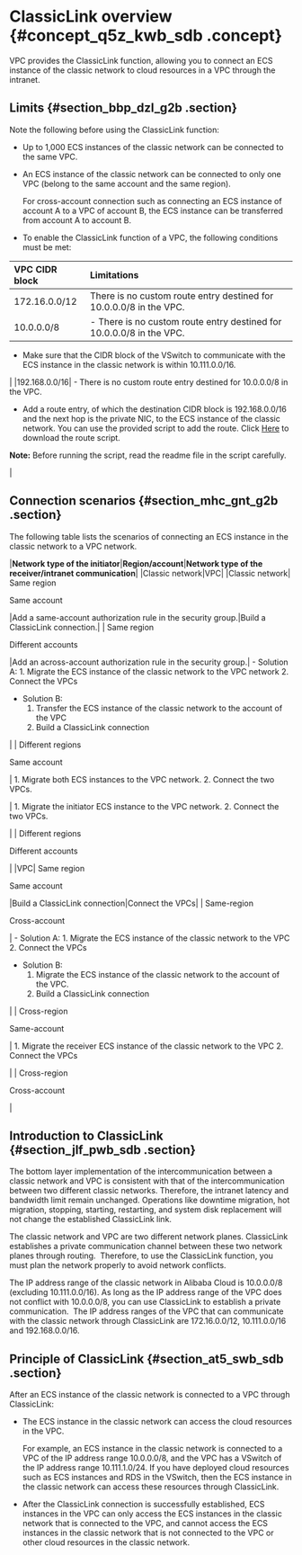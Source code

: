 # ClassicLink overview {#concept_q5z_kwb_sdb .concept}

VPC provides the ClassicLink function, allowing you to connect an ECS instance of the classic network to cloud resources in a VPC through the intranet.

## Limits {#section_bbp_dzl_g2b .section}

Note the following before using the ClassicLink function:

-   Up to 1,000 ECS instances of the classic network can be connected to the same VPC.

-   An ECS instance of the classic network can be connected to only one VPC \(belong to the same account and the same region\).

    For cross-account connection such as connecting an ECS instance of account A to a VPC of account B, the ECS instance can be transferred from account A to account B.

-   To enable the ClassicLink function of a VPC, the following conditions must be met:

|VPC CIDR block|Limitations|
|:-------------|:----------|
|172.16.0.0/12|There is no custom route entry destined for 10.0.0.0/8 in the VPC.|
|10.0.0.0/8| -   There is no custom route entry destined for 10.0.0.0/8 in the VPC.

-   Make sure that the CIDR block of the VSwitch to communicate with the ECS instance in the classic network is within 10.111.0.0/16.

 |
|192.168.0.0/16| -   There is no custom route entry destined for 10.0.0.0/8 in the VPC.

-   Add a route entry, of which the destination CIDR block is 192.168.0.0/16 and the next hop is the private NIC, to the ECS instance of the classic network. You can use the provided script to add the route. Click [Here](http://docs-aliyun.cn-hangzhou.oss.aliyun-inc.com/assets/attach/58095/cn_zh/1502878832385/route192.zip) to download the route script.

**Note:** Before running the script, read the readme file in the script carefully.

 |


## Connection scenarios {#section_mhc_gnt_g2b .section}

The following table lists the scenarios of connecting an ECS instance in the classic network to a VPC network.

|**Network type of the initiator**|**Region/account**|**Network type of the receiver/intranet communication**|
|Classic network|VPC|
|Classic network| Same region

 Same account

 |Add a same-account authorization rule in the security group.|Build a ClassicLink connection.|
| Same region

 Different accounts

 |Add an across-account authorization rule in the security group.| -   Solution A:
    1.  Migrate the ECS instance of the classic network to the VPC network
    2.  Connect the VPCs
-   Solution B:
    1.  Transfer the ECS instance of the classic network to the account of the VPC
    2.  Build a ClassicLink connection

 |
| Different regions

 Same account

 | 1.  Migrate both ECS instances to the VPC network.
2.  Connect the two VPCs.

 | 1.  Migrate the initiator ECS instance to the VPC network.
2.  Connect the two VPCs.

 |
| Different regions

 Different accounts

 |
|VPC| Same region

 Same account

 |Build a ClassicLink connection|Connect the VPCs|
| Same-region

 Cross-account

 | -   Solution A:
    1.  Migrate the ECS instance of the classic network to the VPC
    2.  Connect the VPCs
-   Solution B:
    1.  Migrate the ECS instance of the classic network to the account of the VPC.
    2.  Build a ClassicLink connection

 |
| Cross-region

 Same-account

 | 1.  Migrate the receiver ECS instance of the classic network to the VPC
2.  Connect the VPCs

 |
| Cross-region

 Cross-account

 |

## Introduction to ClassicLink {#section_jlf_pwb_sdb .section}

The bottom layer implementation of the intercommunication between a classic network and VPC is consistent with that of the intercommunication between two different classic networks. Therefore, the intranet latency and bandwidth limit remain unchanged. Operations like downtime migration, hot migration, stopping, starting, restarting, and system disk replacement will not change the established ClassicLink link.

The classic network and VPC are two different network planes. ClassicLink establishes a private communication channel between these two network planes through routing.  Therefore, to use the ClassicLink function, you must plan the network properly to avoid network conflicts.

The IP address range of the classic network in Alibaba Cloud is 10.0.0.0/8 \(excluding 10.111.0.0/16\). As long as the IP address range of the VPC does not conflict with 10.0.0.0/8, you can use ClassicLink to establish a private communication.  The IP address ranges of the VPC that can communicate with the classic network through ClassicLink are 172.16.0.0/12, 10.111.0.0/16 and 192.168.0.0/16.

## Principle of ClassicLink {#section_at5_swb_sdb .section}

After an ECS instance of the classic network is connected to a VPC through ClassicLink:

-   The ECS instance in the classic network can access the cloud resources in the VPC.

    For example, an ECS instance in the classic network is connected to a VPC of the IP address range 10.0.0.0/8, and the VPC has a VSwitch of the IP address range 10.111.1.0/24. If you have deployed cloud resources such as ECS instances and RDS in the VSwitch, then the ECS instance in the classic network can access these resources through ClassicLink.

-   After the ClassicLink connection is successfully established, ECS instances in the VPC can only access the ECS instances in the classic network that is connected to the VPC, and cannot access the ECS instances in the classic network that is not connected to the VPC or other cloud resources in the classic network.


